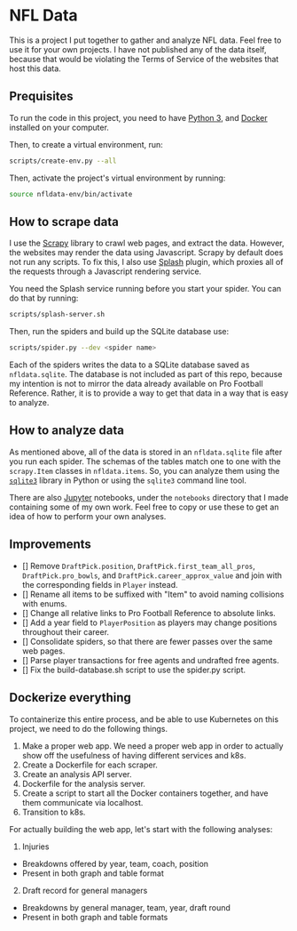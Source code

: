 # NFL Data

This is a project I put together to gather and analyze NFL data. Feel free to
use it for your own projects. I have not published any of the data itself,
because that would be violating the Terms of Service of the websites that host
this data.

## Prequisites

To run the code in this project, you need to have [Python 3][python], and
[Docker][docker] installed on your computer. 

Then, to create a virtual environment, run:

```sh
scripts/create-env.py --all
```

Then, activate the project's virtual environment by running:

```sh
source nfldata-env/bin/activate
```

## How to scrape data

I use the [Scrapy][scrapy] library to crawl web pages, and extract the data.
However, the websites may render the data using Javascript. Scrapy by default
does not run any scripts. To fix this, I also use [Splash][splash] plugin, which
proxies all of the requests through a Javascript rendering service.

You need the Splash service running before you start your spider. You can do
that by running:

```sh
scripts/splash-server.sh
``` 

Then, run the spiders and build up the SQLite database use:

```sh
scripts/spider.py --dev <spider name>
```

Each of the spiders writes the data to a SQLite database saved as
`nfldata.sqlite`. The database is not included as part of this repo, because my
intention is not to mirror the data already available on Pro Football Reference.
Rather, it is to provide a way to get that data in a way that is easy to
analyze.

## How to analyze data

As mentioned above, all of the data is stored in an `nfldata.sqlite` file after
you run each spider. The schemas of the tables match one to one with the
`scrapy.Item` classes in `nfldata.items`. So, you can analyze them using the
[`sqlite3`][sqlite] library in Python or using the `sqlite3` command line tool.

There are also [Jupyter][jupyter] notebooks, under the `notebooks` directory
that I made containing some of my own work. Feel free to copy or use these to
get an idea of how to perform your own analyses.

## Improvements

- [] Remove `DraftPick.position`, `DraftPick.first_team_all_pros`, `DraftPick.pro_bowls`, and `DraftPick.career_approx_value` and join with the corresponding fields in `Player` instead.
- [] Rename all items to be suffixed with "Item" to avoid naming collisions with enums.
- [] Change all relative links to Pro Football Reference to absolute links.
- [] Add a year field to `PlayerPosition` as players may change positions throughout their career.
- [] Consolidate spiders, so that there are fewer passes over the same web pages.
- [] Parse player transactions for free agents and undrafted free agents.
- [] Fix the build-database.sh script to use the spider.py script.

## Dockerize everything

To containerize this entire process, and be able to use Kubernetes on this
project, we need to do the following things.

1. Make a proper web app. We need a proper web app in order to actually show off
   the usefulness of having different services and k8s.
2. Create a Dockerfile for each scraper.
3. Create an analysis API server.
4. Dockerfile for the analysis server.
5. Create a script to start all the Docker containers together, and have them communicate via localhost.
6. Transition to k8s.

For actually building the web app, let's start with the following analyses:

1. Injuries
  - Breakdowns offered by year, team, coach, position
  - Present in both graph and table format
2. Draft record for general managers
  - Breakdowns by general manager, team, year, draft round
  - Present in both graph and table formats

[python]:https://wiki.python.org/moin/BeginnersGuide/Download
[docker]:https://docs.docker.com/
[scrapy]:https://scrapy.org/
[splash]:https://github.com/scrapy-plugins/scrapy-splash
[sqlite]:https://docs.python.org/3/library/sqlite3.html
[jupyter]:https://jupyter.org/
